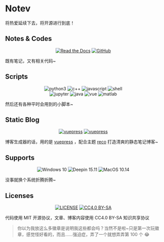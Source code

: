# Notev

将热爱延续下去，将开源进行到底！

## Notes & Codes

<p align="center">
   <a href="https://www.sigure.xyz/" target="_blank"><img alt="Read the Docs" src="https://img.shields.io/badge/docs-GetStarted-red?style=flat-square&logo=read-the-docs"></a>
   <a href="https://github.com/SigureMo/notev" target="_blank"><img alt="GitHub" src="https://img.shields.io/badge/GitHub-notev-black?style=flat-square&logo=github"></a>
</p>

既有笔记，又有相关代码~

## Scripts

<p align="center">
   <img alt="python3" src="https://img.shields.io/badge/python3-scripts-3572a5?style=flat-square&logo=python">
   <img alt="c++" src="https://img.shields.io/badge/c++-algorithms-f34b7d?style=flat-square&logo=c%2b%2b">
   <img alt="javascript" src="https://img.shields.io/badge/javascript-scripts-f1e05a?style=flat-square&logo=javascript">
   <img alt="shell" src="https://img.shields.io/badge/shell-scripts-89e051?style=flat-square&logo=shell">
   </br>
   <img alt="jupyter" src="https://img.shields.io/badge/jupyter-notebook-da5b0b?style=flat-square&logo=jupyter">
   <img alt="java" src="https://img.shields.io/badge/java-apps-b07219?style=flat-square&logo=java">
   <img alt="vue" src="https://img.shields.io/badge/vue-components-2c3e50?style=flat-square&logo=vue.js">
   <img alt="matlab" src="https://img.shields.io/badge/matlab-math-e16737?style=flat-square&logo=mathworks">
</p>

然后还有各种平时会用到的小脚本~

## Static Blog

<p align="center">
   <a href="https://github.com/vuejs/vuepress" target="_blank"><img alt="vuepress" src="https://img.shields.io/badge/vuepress-build-1aad19?style=flat-square&logo=vue.js"></a>
   <a href="https://github.com/vuepress-reco/vuepress-theme-reco" target="_blank"><img alt="vuepress" src="https://img.shields.io/badge/reco-theme-26a2ff?style=flat-square&logo=vue.js"></a>
</p>

博客生成器的话，用的是 [vuepress](https://github.com/vuejs/vuepress) ，配合主题 [reco](https://github.com/vuepress-reco/vuepress-theme-reco) 打造清爽的静态笔记博客~

## Supports

<p align="center">
   <img alt="Windows 10" src="https://img.shields.io/badge/Windows-10-purple?style=flat-square&logo=Windows">
   <img alt="Deepin 15.11" src="https://img.shields.io/badge/Deepin-15.11-blue?style=flat-square&logo=deepin">
   <img alt="MacOS 10.14" src="https://img.shields.io/badge/MacOS-10.14-red?style=flat-square&logo=apple">
</p>

没事就换个系统折腾折腾~

## Licenses

<p align="center">
   <a href="LICENSE"><img alt="LICENSE" src="https://img.shields.io/badge/License-MIT-orange?style=flat-square"></a>
   <a href="https://creativecommons.org/licenses/by-sa/4.0/"><img alt="CC4.0 BY-SA" src="https://img.shields.io/static/v1?label=CC4.0&message=BY-SA&color=yellow&style=flat-square"></a>
</p>

代码使用 MIT 开源协议，文章、博客内容使用 CC4.0 BY-SA 知识共享协议

> 你以为我放这么多徽章是说明我这些都会吗？当然不是啦~只是第一次玩徽章，感觉怪好看的，而且……强迫症，弄了一个就想弄弄第 100 个 :joy:
